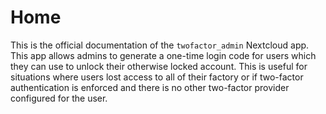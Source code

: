 <!--
  - SPDX-FileCopyrightText: 2018 Nextcloud GmbH and Nextcloud contributors
  - SPDX-License-Identifier: AGPL-3.0-or-later
-->
# Home

This is the official documentation of the `twofactor_admin` Nextcloud app. This app
allows admins to generate a one-time login code for users which they can use to
unlock their otherwise locked account. This is useful for situations where users lost
access to all of their factory or if two-factor authentication is enforced and there
is no other two-factor provider configured for the user.
